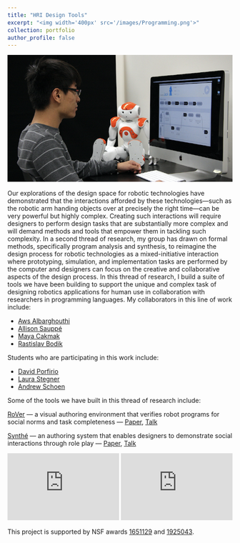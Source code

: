```yaml
---
title: "HRI Design Tools"
excerpt: "<img width='400px' src='/images/Programming.png'>"
collection: portfolio
author_profile: false
---
```


<img width='600px' src='/images/Programming.png'>

Our explorations of the design space for robotic technologies have demonstrated that the interactions afforded by these technologies—such as the robotic arm handing objects over at precisely the right time—can be very powerful but highly complex. Creating such interactions will require designers to perform design tasks that are substantially more complex and will demand methods and tools that empower them in tackling such complexity. In a second thread of research, my group has drawn on formal methods, specifically program analysis and synthesis, to reimagine the design process for robotic technologies as a mixed-initiative interaction where prototyping, simulation, and implementation tasks are performed by the computer and designers can focus on the creative and collaborative aspects of the design process.
In this thread of research, I build a suite of tools we have been building to support the unique and complex task of designing robotics applications for human use in collaboration with researchers in programming languages. My collaborators in this line of work include:

* [Aws Albarghouthi](http://pages.cs.wisc.edu/~aws/)
* [Allison Sauppé](https://cs.uwlax.edu/~asauppe/)
* [Maya Cakmak](https://homes.cs.washington.edu/~mcakmak/)
* [Rastislav Bodik](https://homes.cs.washington.edu/~bodik/)

Students who are participating in this work include:

* [David Porfirio](http://pages.cs.wisc.edu/~dporfirio/)
* [Laura Stegner](http://laurastegner.com/)
* [Andrew Schoen](https://andrewjschoen.github.io/)

Some of the tools we have built in this thread of research include:

[RoVer](https://par.nsf.gov/servlets/purl/10080246) — a visual authoring environment that verifies robot programs for social norms and task completeness — [Paper](https://par.nsf.gov/servlets/purl/10080246), [Talk](https://www.youtube.com/watch?v=hXZwBicPR_E)

[Synthé](http://pages.cs.wisc.edu/~aws/papers/uist19.pdf) — an authoring system that enables designers to demonstrate social interactions through role play — [Paper](http://pages.cs.wisc.edu/~aws/papers/uist19.pdf), [Talk](https://www.youtube.com/watch?v=bxrN6dW5lH8)

<iframe width="250" src="https://www.youtube.com/embed/3Kj5mJ0GmLk" title="YouTube video player" frameborder="0" allow="accelerometer; autoplay; clipboard-write; encrypted-media; gyroscope; picture-in-picture" allowfullscreen></iframe>

<iframe width="250" src="https://www.youtube.com/embed/4mml_6Dw7kU" title="YouTube video player" frameborder="0" allow="accelerometer; autoplay; clipboard-write; encrypted-media; gyroscope; picture-in-picture" allowfullscreen></iframe>

This project is supported by NSF awards [1651129](https://www.nsf.gov/awardsearch/showAward?AWD_ID=1651129) and [1925043](https://www.nsf.gov/awardsearch/showAward?AWD_ID=1925043&HistoricalAwards=false).
